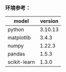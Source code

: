 ### 环境参考：

| model | version |
|----------|----------|
| python                    | 3.10.13 |
| matplotlib                | 3.4.3 |
| numpy                     | 1.22.3
| pandas                    | 1.5.3 |
| scikit-learn              | 1.3.0 |
